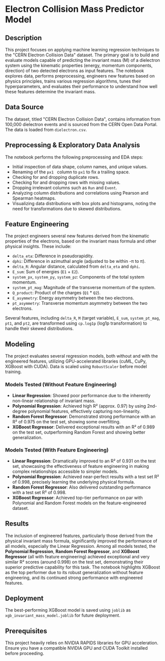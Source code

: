# Electron Collision Mass Predictor Model

## Description

This project focuses on applying machine learning regression techniques to the "CERN Electron Collision Data" dataset. The primary goal is to build and evaluate models capable of predicting the invariant mass (M) of a dielectron system using the kinematic properties (energy, momentum components, direction) of two detected electrons as input features. The notebook explores data, performs preprocessing, engineers new features based on physics principles, trains various regression algorithms, tunes their hyperparameters, and evaluates their performance to understand how well these features determine the invariant mass.

## Data Source

The dataset, titled "CERN Electron Collision Data", contains information from 100,000 dielectron events and is sourced from the CERN Open Data Portal. The data is loaded from `dielectron.csv`.

## Preprocessing & Exploratory Data Analysis

The notebook performs the following preprocessing and EDA steps:
* Initial inspection of data shape, column names, and unique values.
* Renaming of the `px1 ` column to `px1` to fix a trailing space.
* Checking for and dropping duplicate rows.
* Checking for and dropping rows with missing values.
* Dropping irrelevant columns such as `Run` and `Event`.
* Analyzing column distributions and correlations using Pearson and Spearman heatmaps.
* Visualizing data distributions with box plots and histograms, noting the need for transformations due to skewed distributions.

## Feature Engineering

The project engineers several new features derived from the kinematic properties of the electrons, based on the invariant mass formula and other physical insights. These include:
* `delta_eta`: Difference in pseudorapidity.
* `dphi`: Difference in azimuthal angle (adjusted to be within -π to π).
* `delta_R`: Angular distance, calculated from `delta_eta` and `dphi`.
* `E_sum`: Sum of energies (`E1` + `E2`).
* `system_px`, `system_py`, `system_pz`: Components of the total system momentum.
* `system_pt_mag`: Magnitude of the transverse momentum of the system.
* `Q_product`: Product of the charges (`Q1` \* `Q2`).
* `E_asymmetry`: Energy asymmetry between the two electrons.
* `pt_asymmetry`: Transverse momentum asymmetry between the two electrons.

Several features, including `delta_R`, `M` (target variable), `E_sum`, `system_pt_mag`, `pt1`, and `pt2`, are transformed using `cp.log1p` (log1p transformation) to handle their skewed distributions.

## Modeling

The project evaluates several regression models, both without and with the engineered features, utilizing GPU-accelerated libraries (cuML, CuPy, XGBoost with CUDA). Data is scaled using `RobustScaler` before model training.

### Models Tested (Without Feature Engineering)

* **Linear Regression**: Showed poor performance due to the inherently non-linear relationship of invariant mass.
* **Polynomial Regression**: Achieved high R² (approx. 0.97) by using 2nd-degree polynomial features, effectively capturing non-linearity.
* **Random Forest Regressor**: Demonstrated strong performance with an R² of 0.975 on the test set, showing some overfitting.
* **XGBoost Regressor**: Delivered exceptional results with an R² of 0.989 on the test set, outperforming Random Forest and showing better generalization.

### Models Tested (With Feature Engineering)

* **Linear Regression**: Dramatically improved to an R² of 0.931 on the test set, showcasing the effectiveness of feature engineering in making complex relationships accessible to simpler models.
* **Polynomial Regression**: Achieved near-perfect results with a test set R² of 0.998, precisely learning the underlying physical formula.
* **Random Forest Regressor**: Also delivered outstanding performance with a test set R² of 0.998.
* **XGBoost Regressor**: Achieved top-tier performance on par with Polynomial and Random Forest models on the feature-engineered dataset.

## Results

The inclusion of engineered features, particularly those derived from the physical invariant mass formula, significantly improved the performance of all models, especially the Linear Regression. Among all models tested, the **Polynomial Regression**, **Random Forest Regressor**, and **XGBoost Regressor** (all with feature engineering) achieved exceptional and very similar R² scores (around 0.998) on the test set, demonstrating their superior predictive capability for this task. The notebook highlights XGBoost as the top performer due to its robust generalization without feature engineering, and its continued strong performance with engineered features.

## Deployment

The best-performing XGBoost model is saved using `joblib` as `xgb_invariant_mass_model.joblib` for future deployment.

## Prerequisites

This project heavily relies on NVIDIA RAPIDS libraries for GPU acceleration. Ensure you have a compatible NVIDIA GPU and CUDA Toolkit installed before proceeding.
